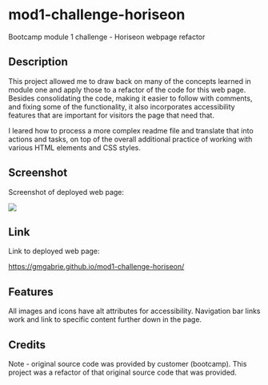 # mod1-challenge-horiseon
Bootcamp module 1 challenge - Horiseon webpage refactor


## Description

This project allowed me to draw back on many of the concepts learned in module one and apply those to a refactor of the code for this web page.  Besides consolidating the code, making it easier to follow with comments, and fixing some of the functionality, it also incorporates accessibility features that are important for visitors the page that need that.

I leared how to process a more complex readme file and translate that into actions and tasks, on top of the overall additional practice of working with various HTML elements and CSS styles.

## Screenshot

Screenshot of deployed web page:

![
](./assets/images/gmgabrie.github.io_mod1-challenge-horiseon_.png)

## Link

Link to deployed web page:

https://gmgabrie.github.io/mod1-challenge-horiseon/


## Features

All images and icons have alt attributes for accessibility.  Navigation bar links work and link to specific content further down in the page.

## Credits

Note - original source code was provided by customer (bootcamp).  This project was a refactor of that original source code that was provided.
